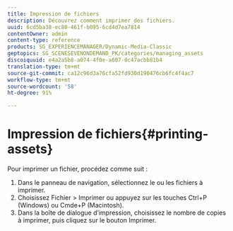 ```yaml
---
title: Impression de fichiers
description: Découvrez comment imprimer des fichiers.
uuid: 6cd5ba38-ec80-461f-b095-6cd4d7ea7814
contentOwner: admin
content-type: reference
products: SG_EXPERIENCEMANAGER/Dynamic-Media-Classic
geptopics: SG_SCENESEVENONDEMAND_PK/categories/managing_assets
discoiquuid: e4a2a5b8-a074-4f0e-a607-0c47acbb81b4
translation-type: tm+mt
source-git-commit: ca12c96d3a76cfa52fd930d190476cb6fc4f4ac7
workflow-type: tm+mt
source-wordcount: '58'
ht-degree: 91%

---
```



# Impression de fichiers{#printing-assets}

Pour imprimer un fichier, procédez comme suit :

1. Dans le panneau de navigation, sélectionnez le ou les fichiers à imprimer.
1. Choisissez Fichier > Imprimer ou appuyez sur les touches Ctrl+P (Windows) ou Cmde+P (Macintosh).
1. Dans la boîte de dialogue d’impression, choisissez le nombre de copies à imprimer, puis cliquez sur le bouton Imprimer.

